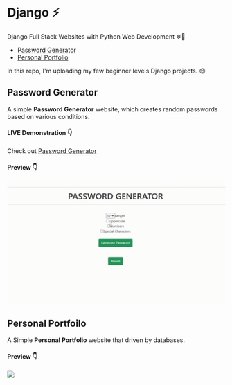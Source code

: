 # Django ⚡
Django Full Stack Websites with Python Web Development ❄🗽

- [Password Generator](#password-generator)
- [Personal Portfolio](#personal-portfoilo)


In this repo, I'm uploading my few beginner levels Django projects. 😊 

## Password Generator

A simple **Password Generator** website, which creates random passwords based on various conditions.

#### LIVE Demonstration 👇

<p>Check out <a href="https://password-generator-34934.herokuapp.com/" target="_blank" rel="password generator">Password Generator</a></p>

#### Preview 👇

<img width="650" src="https://github.com/Ruhul12/Django/blob/main/gif_previews/password_generator.gif">

## Personal Portfoilo

A Simple **Personal Portfolio** website that driven by databases.

#### Preview 👇

<img width="650" src="https://github.com/Ruhul12/Django/blob/main/gif_previews/portfolio.gif">





